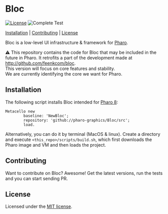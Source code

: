 # Bloc 

[![License](https://img.shields.io/github/license/pharo-graphics/Bloc.svg?style=flat-square)][license]
![Complete Test](https://github.com/pharo-graphics/Bloc/workflows/Complete%20Test/badge.svg)

[Installation](#installation) | [Contributing](#contributing) |  [License](#license)

Bloc is a low-level UI infrastructure & framework for [Pharo](http://pharo.org/).

:warning:
This repository contains the code for Bloc that may be included in the future in Pharo.
It retrofits a part of the development made at http://github.com/feenkcom/bloc.  
This version will focus on core features and stability.  
We are currently identifying the core we want for Pharo.

## Installation

The following script installs Bloc intended for [Pharo 8](https://pharo.org/download):

```smalltalk
Metacello new
        baseline: 'NewBloc';
        repository: 'github://pharo-graphics/Bloc/src';
        load.
```

Alternatively, you can do it by terminal (MacOS & linux). 
Create a directory and execute `<this_repo>/scripts/build.sh`, which first downloads the Pharo image and VM and then loads the project.


## Contributing

Want to contribute on Bloc? Awesome!
Get the latest versions, run the tests and you can start sending PR.

## License

Licensed under the [MIT license][license].

[license]: ./LICENSE
[contributing]: ./CONTRIBUTING.md
